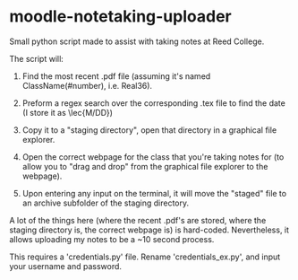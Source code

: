 # moodle-notetaking-uploader
Small python script made to assist with taking notes at Reed College.

The script will:

1. Find the most recent .pdf file (assuming it's named ClassName(#number), i.e. Real36).

2. Preform a regex search over the corresponding .tex file to find the date (I store it as \lec{M/DD})

2. Copy it to a "staging directory", open that directory in a graphical file explorer.

3. Open the correct webpage for the class that you're taking notes for (to allow you to "drag and drop" from the graphical file explorer to the webpage).

4. Upon entering any input on the terminal, it will move the "staged" file to an archive subfolder of the staging directory.

A lot of the things here (where the recent .pdf's are stored, where the staging directory is, the correct webpage is) is hard-coded.  Nevertheless, it allows uploading my notes to be a ~10 second process.

This requires a 'credentials.py' file.  Rename 'credentials_ex.py', and input your username and password.
